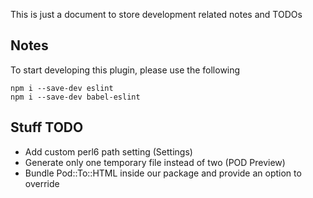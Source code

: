 This is just a document to store development related notes and TODOs

## Notes
To start developing this plugin, please use the following
```
npm i --save-dev eslint
npm i --save-dev babel-eslint
```

## Stuff TODO

- Add custom perl6 path setting (Settings)
- Generate only one temporary file instead of two (POD Preview)
- Bundle Pod::To::HTML inside our package and provide an option to override
